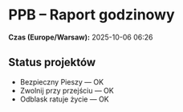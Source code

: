# PPB – Raport godzinowy
**Czas (Europe/Warsaw):** 2025-10-06 06:26

## Status projektów
- Bezpieczny Pieszy — OK
- Zwolnij przy przejściu — OK
- Odblask ratuje życie — OK

